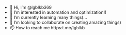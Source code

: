 - 👋 Hi, I’m @lgblkb369
- 👀 I’m interested in automation and optimization!)
- 🌱 I’m currently learning many things)...
- 💞️ I’m looking to collaborate on creating amazing things)
- 📫 How to reach me https:t.me/lgblkb

<!---
lgblkb369/lgblkb369 is a ✨ special ✨ repository because its `README.md` (this file) appears on your GitHub profile.
You can click the Preview link to take a look at your changes.
--->
